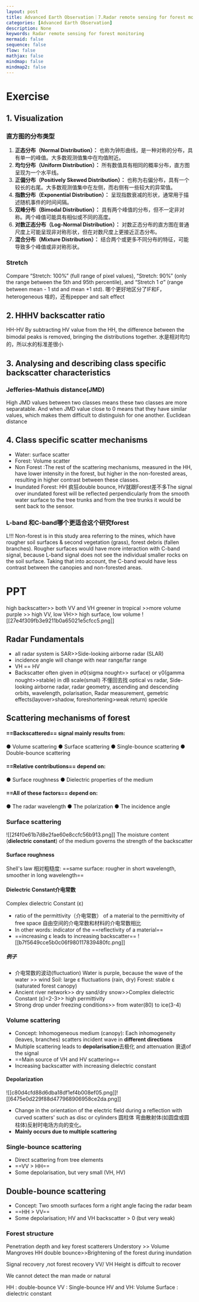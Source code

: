 ```yaml
---
layout: post
title: Advanced Earth Observation｜7.Radar remote sensing for forest monitoring
categories: [Advanced Earth Observation]
description: None
keywords: Radar remote sensing for forest monitoring
mermaid: false
sequence: false
flow: false
mathjax: false
mindmap: false
mindmap2: false
---
```

# Exercise
## 1. Visualization
### 直方图的分布类型
1. **正态分布（Normal Distribution）：** 也称为钟形曲线，是一种对称的分布，具有单一的峰值。大多数观测值集中在均值附近。
2. **均匀分布（Uniform Distribution）：** 所有数值具有相同的概率分布，直方图呈现为一个水平线。
3. **正偏分布（Positively Skewed Distribution）：** 也称为右偏分布，具有一个较长的右尾。大多数观测值集中在左侧，而右侧有一些较大的异常值。
4. **指数分布（Exponential Distribution）：** 呈现指数衰减的形状，通常用于描述随机事件的时间间隔。
5. **双峰分布（Bimodal Distribution）：** 具有两个峰值的分布，但不一定非对称。两个峰值可能具有相似或不同的高度。
6. **对数正态分布（Log-Normal Distribution）：** 对数正态分布的直方图在普通尺度上可能呈现非对称形状，但在对数尺度上更接近正态分布。
7. **混合分布（Mixture Distribution）：** 结合两个或更多不同分布的特征，可能导致多个峰值或非对称形状。
### Stretch 
Compare “Stretch: 100%” (full range of pixel values), “Stretch: 90%” (only the range between the 5th and 95th percentile), and “Stretch 1 σ” (range between mean - 1 std and mean +1 std).
哪个更好地区分了IF和F，heterogeneous 啥的，还有pepper and salt effect
## 2. HHHV backscatter ratio
HH-HV
By subtracting HV value from the HH, the difference between the bimodal peaks is removed, bringing the distributions together. 
水是相对均匀的，所以水的标准差很小
## 3. Analysing and describing class specific backscatter characteristics
### Jefferies-Mathuis distance(JMD)
High JMD values between two classes means these two classes are more separatable. And when JMD value close to 0 means that they have similar values, which makes them difficult to distinguish for one another.
Euclidean distance
## 4. Class specific scatter mechanisms
- Water: surface scatter
- Forest: Volume scatter
- Non Forest :The rest of the scattering mechanisms, measured in the HH, have lower intensity in the forest, but higher in the non-forested areas, resulting in higher contrast between these classes. 
- Inundated Forest: HH 疯狂double bounce, HV就跟Forest差不多The signal over inundated forest will be reflected perpendicularly from the smooth water surface to the tree trunks and from the tree trunks it would be sent back to the sensor. 
### L-band 和C-band哪个更适合这个研究forest
L!!!
Non-forest is in this study area referring to the mines, which have rougher soil surfaces & second vegetation (grass), forest debris (fallen branches). Rougher surfaces would have more interaction with C-band signal, because L-band signal does not see the individual smaller rocks on the soil surface. Taking that into account, the C-band would have less contrast between the canopies and non-forested areas. 
# PPT
high backscatter>> both VV and VH
greener in tropical >>more volume 
purple >> high VV, low VH>> high surface, low volume
![[27e4f309fb3e9211b0a65021e5cfcc5.png]]
## Radar Fundamentals
- all radar system is SAR>>Side-looking airborne radar (SLAR)
- incidence angle will change with near range/far range
- VH == HV
- Backscatter often given in 𝜎0(sigma nought>> surface) or γ0(gamma nought>>stable) in dB scale(small)
不懂回去找
optical vs radar, Side-looking airborne radar, radar geometry, ascending and descending orbits, wavelength, polarisation, Radar measurement, gemetric effects(layover>shadow, foreshortening>weak return) speckle
## Scattering mechanisms of forest
#### ==Backscattered== signal mainly results from:
● Volume scattering
● Surface scattering
● Single-bounce scattering
● Double-bounce scattering
#### ==Relative contributions== depend on:
● Surface roughness
● Dielectric properties of the medium
#### ==All of these factors== depend on:
● The radar wavelength
● The polarization
● The incidence angle
### Surface scattering
![[2f4f0e61b7d8e2fae60e8ccfc56b913.png]]
The moisture content (**dielectric constant**) of the medium governs the strength of the backscatter
#### Surface roughness
Shell's  law
相对粗糙度: ==same surface: rougher in short wavelength, smoother in long wavelength==
#### Dielectric Constant介电常数
Complex dielectric Constant (ε)
-  ratio of the permittivity（介电常数） of a material to the permittivity of free space 自由空间的介电常数和材料的介电常数相比
-  In other words: indicator of the ==reflectivity of a material==
-  ==increasing ε leads to increasing backscatter==
![[b7f5649cce5b0c06f980117839480fc.png]]
##### 例子
- 介电常数的波动(fluctuation)
    Water is purple, because the wave of the water >> wind
    Soil: large ε fluctuations (rain, dry)
    Forest: stable ε (saturated forest canopy) 
- Ancient river network>> dry sand/dry snow>>Complex dielectric Constant (ε)=2-3>> high permittivity
- Strong drop under freezing conditions>> from water(80) to ice(3-4)
### Volume scattering
- Concept: Inhomogeneous medium (canopy): Each inhomogeneity (leaves, branches) scatters incident wave in **different directions**
- Multiple scattering leads to **depolarisation**去极化 and attenuation 衰退of the signal
- ==Main source of VH and HV scattering==
- Increasing backscatter with increasing dielectric constant
#### Depolarization
![[c80d4cfd88d6dba18df1ef4b008ef05.png]]![[6475e0d229f88d477968906958ce2da.png]]
- Change in the orientation of the electric field during a reflection with curved scatters' such as disc or cylinders 圆柱体
     弯曲散射体(如圆盘或圆柱体)反射时电场方向的变化。
- **Mainly occurs due to multiple scattering**
### Single-bounce scattering
- Direct scattering from tree elements
- ==VV > HH==
- Some depolarisation, but very small (VH, HV)
## Double-bounce scattering
- Concept: Two smooth surfaces form a right angle facing the radar beam 
- ==HH > VV==
- Some depolarisation; HV and VH backscatter > 0 (but very weak)
### Forest structure
Penetration depth and key forest scatterers
Understory >> Volume
Mangroves HH double bounce>>Brightening of the forest during inundation

Signal recovery ,not forest recovery
VV/ VH Height is diffcult to recover

We cannot detect the man made or natural 

HH : double-bounce
VV : Single-bounce
HV and VH: Volume 
Surface : dielectric constant